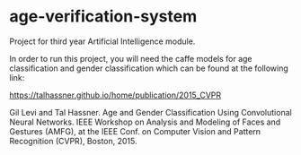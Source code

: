 # age-verification-system
Project for third year Artificial Intelligence module.

In order to run this project, you will need the caffe models for age classification and gender classification which can be found at the following link:

https://talhassner.github.io/home/publication/2015_CVPR

Gil Levi and Tal Hassner. Age and Gender Classification Using Convolutional Neural Networks. IEEE Workshop on Analysis and Modeling of Faces and Gestures (AMFG), at the IEEE Conf. on Computer Vision and Pattern Recognition (CVPR), Boston, 2015.
